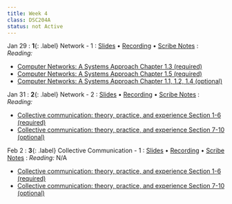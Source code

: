```yaml
---
title: Week 4
class: DSC204A
status: not Active
---
```


Jan 29
: **1**{: .label} Network - 1
  : [Slides](assets/slides/8_networking-1.pdf) &#8226; [Recording](https://podcast.ucsd.edu/watch/wi24/dsc204a_a00/9) &#8226; [Scribe Notes](assets/scribe_notes/Jan_29_scribe_note.pdf)
: *Reading:*
* [ Computer Networks: A Systems Approach Chapter 1.3 (required)](https://book.systemsapproach.org/foundation/architecture.html#architecture)
* [ Computer Networks: A Systems Approach Chapter 1.5 (required)](https://book.systemsapproach.org/foundation/performance.html#performance)
* [ Computer Networks: A Systems Approach Chapter 1.1, 1.2, 1.4 (optional)](https://book.systemsapproach.org/foundation.html#chapter-1-foundation)



Jan 31
: **2**{: .label} Network - 2
  : [Slides](assets/slides/9_networking-2.pdf) &#8226; [Recording](https://podcast.ucsd.edu/watch/wi24/dsc204a_a00/10) &#8226; [Scribe Notes](#)
: *Reading:* 
* [Collective communication: theory, practice, and experience Section 1-6 (required)](https://www.cs.utexas.edu/~pingali/CSE392/2011sp/lectures/Conc_Comp.pdf)
* [Collective communication: theory, practice, and experience Section 7-10 (optional)](https://www.cs.utexas.edu/~pingali/CSE392/2011sp/lectures/Conc_Comp.pdf)



Feb 2
: **3**{: .label} Collective Communication - 1
  : [Slides](assets/slides/10_collectives.pdf) &#8226; [Recording](https://podcast.ucsd.edu/watch/wi24/dsc204a_a00/11) &#8226; [Scribe Notes](#)
: *Reading:* N/A
* [Collective communication: theory, practice, and experience Section 1-6 (required)](https://www.cs.utexas.edu/~pingali/CSE392/2011sp/lectures/Conc_Comp.pdf)
* [Collective communication: theory, practice, and experience Section 7-10 (optional)](https://www.cs.utexas.edu/~pingali/CSE392/2011sp/lectures/Conc_Comp.pdf)
